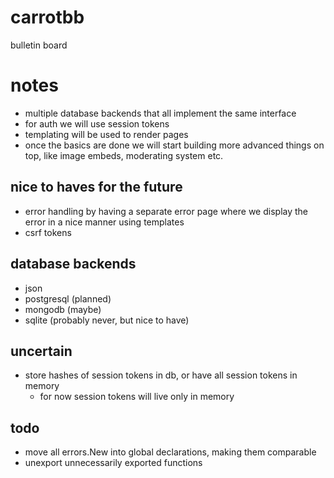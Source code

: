 # carrotbb
bulletin board

# notes
- multiple database backends that all implement the same interface
- for auth we will use session tokens
- templating will be used to render pages
- once the basics are done we will start building more advanced things on top, like image embeds, moderating system etc.

## nice to haves for the future
- error handling by having a separate error page where we display the error in a nice manner using templates
- csrf tokens

## database backends
- json
- postgresql (planned)
- mongodb (maybe)
- sqlite (probably never, but nice to have)

## uncertain
- store hashes of session tokens in db, or have all session tokens in memory
    - for now session tokens will live only in memory

## todo
- move all errors.New into global declarations, making them comparable
- unexport unnecessarily exported functions